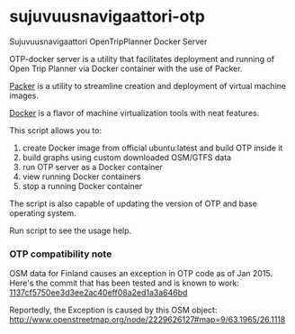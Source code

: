 sujuvuusnavigaattori-otp
========================

Sujuvuusnavigaattori OpenTripPlanner Docker Server

OTP-docker server is a utility that facilitates deployment and running
of Open Trip Planner via Docker container with the use of Packer.

[Packer](https://packer.io/) is a utility to streamline creation and deployment of virtual
machine images.

[Docker](http://docker.io/) is a flavor of machine virtualization tools with neat features.

This script allows you to:

1. create Docker image from official ubuntu:latest and build OTP inside it
2. build graphs using custom downloaded OSM/GTFS data
3. run OTP server as a Docker container
4. view running Docker containers
5. stop a running Docker container

The script is also capable of updating the version of OTP and base operating 
system.

Run script to see the usage help.

### OTP compatibility note

OSM data for Finland causes an exception in OTP code as of Jan 2015. Here's the commit that has been tested and is known to work: [1137cf5750ee3d3ee2ac40eff08a2ed1a3a646bd](https://github.com/opentripplanner/OpenTripPlanner/commit/1137cf5750ee3d3ee2ac40eff08a2ed1a3a646bd)

Reportedly, the Exception is caused by this OSM object: http://www.openstreetmap.org/node/2229626127#map=9/63.1965/26.1118